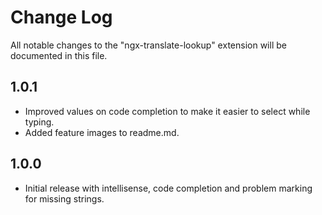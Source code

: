 # Change Log

All notable changes to the "ngx-translate-lookup" extension will be documented in this file.

## 1.0.1

- Improved values on code completion to make it easier to select while typing.
- Added feature images to readme.md.

## 1.0.0

- Initial release with intellisense, code completion and problem marking for missing strings.
